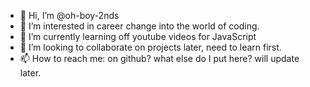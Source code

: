 - 👋 Hi, I’m @oh-boy-2nds
- 👀 I’m interested in career change into the world of coding.
- 🌱 I’m currently learning off youtube videos for JavaScript 
- 💞️ I’m looking to collaborate on projects later, need to learn first.
- 📫 How to reach me: on github? what else do I put here? will update later.

<!---
oh-boy-2nds/oh-boy-2nds is a ✨ special ✨ repository because its `README.md` (this file) appears on your GitHub profile.
You can click the Preview link to take a look at your changes.
--->
